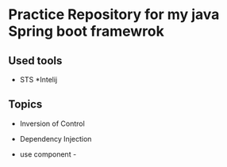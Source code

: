 # Practice Repository for my java Spring boot framewrok

## Used tools
* STS
*Intelij

## Topics
* Inversion of Control
* Dependency Injection

* use component - 

